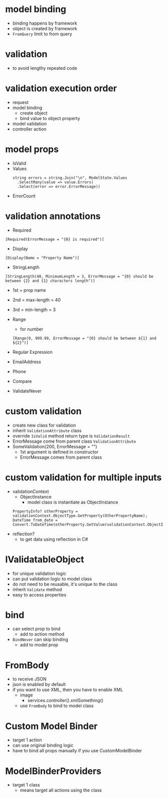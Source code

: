 # model binding

- binding happens by framework
- object is created by framework
- `FromQuery` limit to from query

# validation

- to avoid lengthy repeated code

# validation execution order
- request
- model binding
  - create object
  - bind value to object property
- model validation
- controller action


# model props

- IsValid
- Values
  ```
  string errors = string.Join("\n", ModelState.Values
    .SelectMany(value => value.Errors)
    .Select(error => error.ErrorMessage))
  ```
- ErrorCount

# validation annotations

- Required

```
[Required(ErrorMessage = "{0} is required")]
```

- Display

```
[Display(Name = "Property Name")]
```

- StringLength
```
[StringLength(40, MinimumLength = 3, ErrorMessage = "{0} should be between {2} and {1} characters length")]
```
- 1st = prop name
- 2nd = max-length = 40
- 3rd = min-length = 3

- Range
  - for number
  ```
  [Range(0, 999.99, ErrorMessage = "{0} should be between ${1} and ${2}")]
  ```

- Regular Expression
- EmailAddress
- Phone
- Compare
- ValidateNever

# custom validation
- create new class for validation
- inherit `ValidationAttribute` class
- override `IsValid` method return type is `ValidationResult`
- ErrorMessage come from parent class `ValidationAttribute`
- SomeValidation(200, ErrorMessage = "")
  - 1st argument is defined in constructor
  - ErrorMessage comes from parent class

# custom validation for multiple inputs
- validationContext
  - ObjectInstance
    - model class is instantiate as ObjectInstance
  ```
  PropertyInfo? otherProperty = validationContext.ObjectType.GetProperty(OtherPropertyName);
  DateTime from_date = Convert.ToDateTime(otherProperty.GetValue(validationContext.ObjectInstance));
  ```
- reflection?
  - to get data using reflection in C#

# IValidatableObject
- for unique validation logic
- can put validation logic to model class
- do not need to be reusable, it's unique to the class
- inherit `Validate` method
- easy to access properties

# bind
- can select prop to bind
  - add to action method
- `BindNever` can skip binding
  - add to model prop

# FromBody
- to receive JSON
- json is enabled by default
- if you want to use XML, then you have to enable XML
  - image
    - services.controller().xmlSomething()
  - use `FromBody` to bind to model class

# Custom Model Binder
- target 1 action
- can use original binding logic
- have to bind all props manually if you use CustomModelBinder

# ModelBinderProviders
- target 1 class
  - means target all actions using the class
